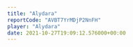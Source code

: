 ```yaml
---
title: "Alydara"
reportCode: "AVBT7YrMDjP2NnFH"
player: "Alydara"
date: 2021-10-27T19:09:12.576000+00:00
---
```

